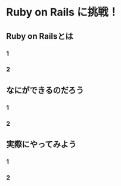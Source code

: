 # Ruby on Rails に挑戦！
## Ruby on Railsとは
### 1
### 2
## なにができるのだろう
### 1
### 2
## 実際にやってみよう
### 1
### 2


